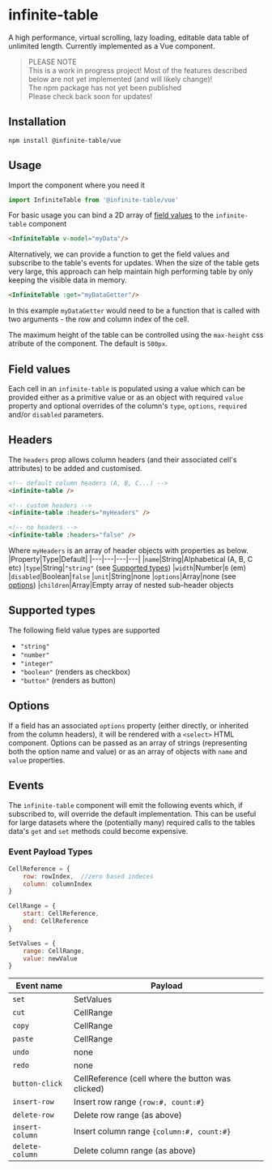 # infinite-table
A high performance, virtual scrolling, lazy loading, editable data table of unlimited length. Currently implemented as a Vue component.


>PLEASE NOTE<br>
This is a work in progress project! Most of the features described below are not yet implemented (and will likely change)!<br>
The npm package has not yet been published<br>
Please check back soon for updates!

## Installation

```
npm install @infinite-table/vue
```
## Usage

Import the component where you need it
```javascript
import InfiniteTable from '@infinite-table/vue'
```
For basic usage you can bind a 2D array of [field values](#fieldValues) to the `infinite-table` component
```html
<InfiniteTable v-model="myData"/>
```
Alternatively, we can provide a function to get the field values and subscribe to the table's events for updates. When the size of the table gets very large, this approach can help maintain high performing table by only keeping the visible data in memory.
```html
<InfiniteTable :get="myDataGetter"/>
```
In this example `myDataGetter` would need to be a function that is called with two arguments - the row and column index of the cell.

The maximum height of the table can be controlled using the `max-height` css atribute of the component. The default is `500px`.

## Field values<a name="fieldValues"></a>
Each cell in an `infinite-table` is populated using a value which can be provided either as a primitive value or as an object with required `value` property and optional overrides of the column's `type`, `options`, `required` and/or `disabled` parameters.

## Headers
The `headers` prop allows column headers (and their associated cell's attributes) to be added and customised.
```html
<!-- default column headers (A, B, C...) -->
<infinite-table />

<!-- custom headers -->
<infinite-table :headers="myHeaders" />

<!-- no headers -->
<infinite-table :headers="false" />
```
Where `myHeaders` is an array of header objects with properties as below.
|Property|Type|Default|
|---|---|---|---|
|`name`|String|Alphabetical (A, B, C etc)
|`type`|String|`"string"` (see [Supported types](#SupportedTypes))
|`width`|Number|`6` (em)
|`disabled`|Boolean|`false`
|`unit`|String|none
|`options`|Array|none (see [options](#Options))
|`children`|Array|Empty array of nested sub-header objects

## Supported types<a name="SupportedTypes"></a>
The following field value types are supported
* `"string"`
* `"number"`
* `"integer"`
* `"boolean"` (renders as checkbox)
* `"button"` (renders as button)

## Options<a name="options"></a>
If a field has an associated `options` property (either directly, or inherited from the column headers), it will be rendered with a `<select>` HTML component. Options can be passed as an array of strings (representing both the option name and value) or as an array of objects with `name` and `value` properties.

## Events
The `infinite-table` component will emit the following events which, if subscribed to, will override the default implementation. This can be useful for large datasets where the (potentially many) required calls to the tables data's `get` and `set` methods could become expensive.

### Event Payload Types
```javascript
CellReference = {
    row: rowIndex,  //zero based indeces
    column: columnIndex
}

CellRange = {
    start: CellReference,
    end: CellReference
}

SetValues = {
    range: CellRange,
    value: newValue
}
```

|Event name|Payload|
|---|---|
|`set`|SetValues
|`cut`|CellRange
|`copy`|CellRange
|`paste`|CellRange
|`undo`|none
|`redo`|none
|`button-click`|CellReference (cell where the button was clicked)
|`insert-row`|Insert row range `{row:#, count:#}`
|`delete-row`|Delete row range (as above)
|`insert-column`|Insert column range `{column:#, count:#}`
|`delete-column`|Delete column range (as above)
